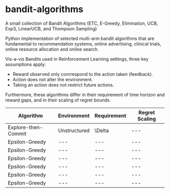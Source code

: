 # bandit-algorithms
A small collection of Bandit Algorithms (ETC, E-Greedy, Elimination, UCB, Exp3, LinearUCB, and Thompson Sampling)

Python implementation of selected multi-arm bandit algorithms that are fundamental to recommendation systems, online advertising, clinical trials, online resource allocation and online search.

Vis-a-vis Bandits used in Reinforcement Learning settings, three key assumptions apply:
- Reward observed only conrrespond to the action taken (feedback).
- Action does not alter the environment.
- Taking an action does not restrict future actions.

Furthermore, these algorithms differ in their requirement of time horizon and reward gaps, and in their scaling of regret bounds.



| Algorithm | Environment | Requirement | Regret Scaling |
| --- | --- | --- | --- |
| Explore-then-Commit | Unstructured | \Delta | --- |
| Epsilon-Greedy | --- | --- | --- |
| Epsilon-Greedy | --- | --- | --- |
| Epsilon-Greedy | --- | --- | --- |
| Epsilon-Greedy | --- | --- | --- |
| Epsilon-Greedy | --- | --- | --- |
| Epsilon-Greedy | --- | --- | --- |
